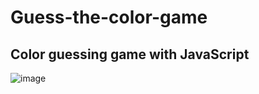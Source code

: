 # Guess-the-color-game
## Color guessing game with JavaScript

![image](https://user-images.githubusercontent.com/81018331/228562273-a27d5723-7961-42af-b7fb-1511f720572f.png)
